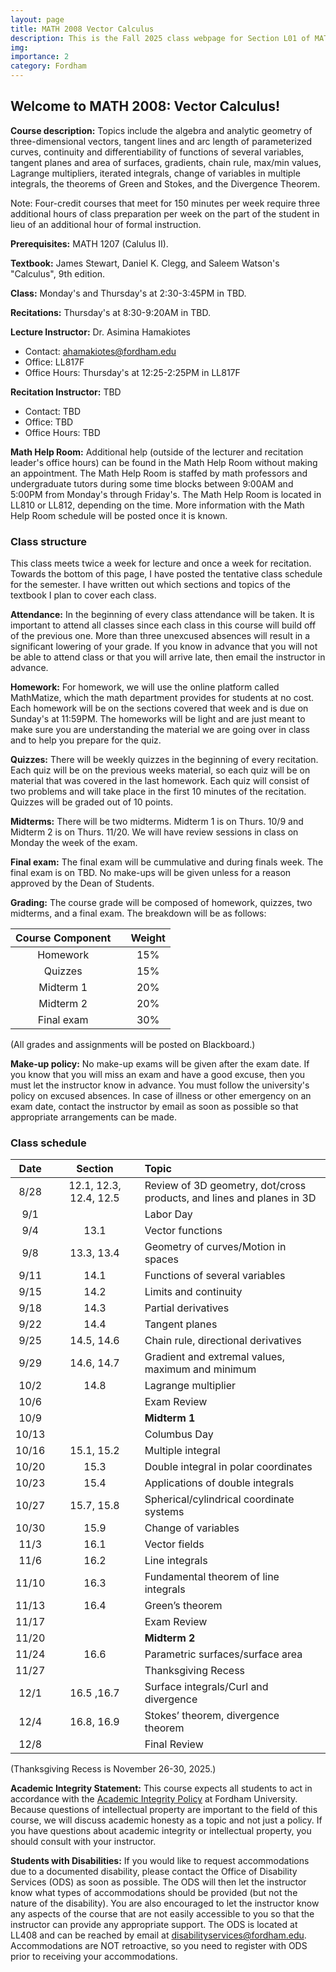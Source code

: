 ```yaml
---
layout: page
title: MATH 2008 Vector Calculus
description: This is the Fall 2025 class webpage for Section L01 of MATH 2008 Vector Calculus (Calculus III) at Fordham. 
img: 
importance: 2
category: Fordham
---
```


## Welcome to MATH 2008: Vector Calculus! 

**Course description:** Topics include the algebra and analytic geometry of three-dimensional vectors, tangent lines and arc length of parameterized curves, continuity and differentiability of functions of several variables, tangent planes and area of surfaces, gradients, chain rule, max/min values, Lagrange multipliers, iterated integrals, change of variables in multiple integrals, the theorems of Green and Stokes, and the Divergence Theorem. 

Note: Four-credit courses that meet for 150 minutes per week require three additional hours of class preparation per week on the part of the student in lieu of an additional hour of formal instruction.

**Prerequisites:** MATH 1207 (Calulus II).

**Textbook:** James Stewart, Daniel K. Clegg, and Saleem Watson's "Calculus", 9th edition.

**Class:** Monday's and Thursday's at 2:30-3:45PM in TBD. 

**Recitations:** Thursday's at 8:30-9:20AM in TBD. 

**Lecture Instructor:** Dr. Asimina Hamakiotes
* Contact: [ahamakiotes@fordham.edu](mailto:ahamakiotes@fordham.edu)
* Office: LL817F
* Office Hours: Thursday's at 12:25-2:25PM in LL817F

**Recitation Instructor:** TBD
* Contact: TBD
* Office: TBD
* Office Hours: TBD

**Math Help Room:** Additional help (outside of the lecturer and recitation leader's office hours) can be found in the Math Help Room without making an appointment. The Math Help Room is staffed by math professors and undergraduate tutors during some time blocks between 9:00AM and 5:00PM from Monday's through Friday's. The Math Help Room is located in LL810 or LL812, depending on the time. More information with the Math Help Room schedule will be posted once it is known. 


### Class structure

This class meets twice a week for lecture and once a week for recitation. Towards the bottom of this page, I have posted the tentative class schedule for the semester. I have written out which sections and topics of the textbook I plan to cover each class. 

**Attendance:** In the beginning of every class attendance will be taken. It is important to attend all classes since each class in this course will build off of the previous one. More than three unexcused absences will result in a significant lowering of your grade. If you know in advance that you will not be able to attend class or that you will arrive late, then email the instructor in advance. 

**Homework:** For homework, we will use the online platform called MathMatize, which the math department provides for students at no cost. Each homework will be on the sections covered that week and is due on Sunday's at 11:59PM. The homeworks will be light and are just meant to make sure you are understanding the material we are going over in class and to help you prepare for the quiz.

**Quizzes:** There will be weekly quizzes in the beginning of every recitation. Each quiz will be on the previous weeks material, so each quiz will be on material that was covered in the last homework. Each quiz will consist of two problems and will take place in the first 10 minutes of the recitation. Quizzes will be graded out of 10 points.

**Midterms:** There will be two midterms. Midterm 1 is on Thurs. 10/9 and Midterm 2 is on Thurs. 11/20. We will have review sessions in class on Monday the week of the exam.

**Final exam:** The final exam will be cummulative and during finals week. The final exam is on TBD. No make-ups will be given unless for a reason approved by the Dean of Students.

**Grading:** The course grade will be composed of homework, quizzes, two midterms, and a final exam. The breakdown will be as follows: 

| Course Component |       | Weight    | 
| :----:           | :---: |  :----:   |    
| Homework         |       |  15%      |
| Quizzes       |       |  15%      | 
| Midterm 1   |       |  20%      | 
| Midterm 2     |       |  20%      | 
| Final exam       |       |  30%      | 

(All grades and assignments will be posted on Blackboard.) 

<!--
**Exams:** 
* **Midterm 1:** Oct. 9, 2025
* **Midterm 2:** Nov. 20, 2025
* **Final:** TBD
-->

**Make-up policy:** No make-up exams will be given after the exam date. If you know that you will miss an exam and have a good excuse, then you must let the instructor know in advance. You must follow the university's policy on excused absences. In case of illness or other emergency on an exam date, contact the instructor by email as soon as possible so that appropriate arrangements can be made.

### Class schedule

| Date  |      | Section |      | Topic                                                                   | 
| :---: | :--: | :---:   | :--: | :---                                                                    | 
| 8/28  |      | 12.1, 12.3, 12.4, 12.5 |      | Review of 3D geometry, dot/cross products, and lines and planes in 3D |  
| 9/1   |      |         |      | Labor Day   | 
| 9/4   |      | 13.1    |      | Vector functions   | 
| 9/8   |      | 13.3, 13.4 |      | Geometry of curves/Motion in spaces                       |   
| 9/11  |      | 14.1    |      | Functions of several variables  |
| 9/15  |      | 14.2    |      | Limits and continuity                     | 
| 9/18  |      | 14.3    |      | Partial derivatives                  |  
| 9/22  |      | 14.4    |      | Tangent planes             |    
| 9/25  |      | 14.5, 14.6 |      | Chain rule, directional derivatives                    | 
| 9/29  |      | 14.6, 14.7 |      | Gradient and extremal values, maximum and minimum     |  
| 10/2  |      | 14.8    |      | Lagrange multiplier    | 
| 10/6  |      |         |      |  Exam Review                            | 
| 10/9  |      |         |      |  **Midterm 1**                                |  
| 10/13 |      |         |      |  Columbus Day        |   
| 10/16 |      | 15.1, 15.2 |      |  Multiple integral                                    |   
| 10/20 |      | 15.3    |      |  Double integral in polar coordinates             |     
| 10/23 |      | 15.4    |      |  Applications of double integrals        | 
| 10/27 |      | 15.7, 15.8 |      |  Spherical/cylindrical coordinate systems         |     
| 10/30 |      | 15.9    |      |  Change of variables           | 
| 11/3  |      | 16.1    |      |  Vector fields                           |    
| 11/6  |      | 16.2    |      |  Line integrals                              |
| 11/10 |      | 16.3    |      |  Fundamental theorem of line integrals                |
| 11/13 |      | 16.4    |      |  Green’s theorem                         |
| 11/17 |      |         |      |  Exam Review                                |
| 11/20 |      |         |      |  **Midterm 2**                            |
| 11/24 |      | 16.6    |      |  Parametric surfaces/surface area                      |
| 11/27 |      |         |      |  Thanksgiving Recess                                         |
| 12/1  |      | 16.5 ,16.7 |      |  Surface integrals/Curl and divergence                    |
| 12/4  |      | 16.8, 16.9 |      |  Stokes’ theorem, divergence theorem                         |
| 12/8  |      |         |      | Final Review           |


(Thanksgiving Recess is November 26-30, 2025.)

**Academic Integrity Statement:** This course expects all students to act in accordance with the [Academic Integrity Policy](https://www.fordham.edu/resources/policies/academic-integrity-policy/) at Fordham University. Because questions of intellectual property are important to the field of this course, we will discuss academic honesty as a topic and not just a policy. If you have questions about academic integrity or intellectual property, you should consult with your instructor. 

**Students with Disabilities:** If you would like to request accommodations due to a documented disability, please contact the Office of Disability Services (ODS) as soon as possible. The ODS will then let the instructor know what types of accommodations should be provided (but not the nature of the disability). You are also encouraged to let the instructor know any aspects of the course that are not easily accessible to you so that the instructor can provide any appropriate support. The ODS is located at LL408 and can be reached by email at [disabilityservices@fordham.edu](mailto:disabilityservices@fordham.edu). Accommodations are NOT retroactive, so you need to register with ODS prior to receiving your accommodations.

<!-- **Final Exam Policy:** -->





